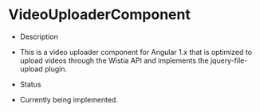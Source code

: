 # VideoUploaderComponent

<ul>

<li> Description <li>
<p>This is a video uploader component for Angular 1.x that is optimized to upload videos through the Wistia API and implements the jquery-file-upload plugin.</p>

<li> Status <li>
<p>Currently being implemented.</p>

</ul>